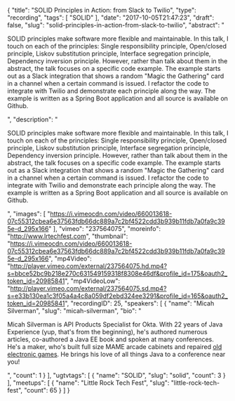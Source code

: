 {
  "title": "SOLID Principles in Action: from Slack to Twilio",
  "type": "recording",
  "tags": [
    "SOLID"
  ],
  "date": "2017-10-05T21:47:23",
  "draft": false,
  "slug": "solid-principles-in-action-from-slack-to-twilio",
  "abstract": "<p>SOLID principles make software more flexible and maintainable. In this talk, I touch on each of the principles: Single responsibility principle, Open/closed principle, Liskov substitution principle, Interface segregation principle, Dependency inversion principle. However, rather than talk about them in the abstract, the talk focuses on a specific code example. The example starts out as a Slack integration that shows a random \"Magic the Gathering\" card in a channel when a certain command is issued. I refactor the code to integrate with Twilio and demonstrate each principle along the way. The example is written as a Spring Boot application and all source is available on Github.</p>",
  "description": "<p>SOLID principles make software more flexible and maintainable. In this talk, I touch on each of the principles: Single responsibility principle, Open/closed principle, Liskov substitution principle, Interface segregation principle, Dependency inversion principle. However, rather than talk about them in the abstract, the talk focuses on a specific code example. The example starts out as a Slack integration that shows a random \"Magic the Gathering\" card in a channel when a certain command is issued. I refactor the code to integrate with Twilio and demonstrate each principle along the way. The example is written as a Spring Boot application and all source is available on Github.</p>",
  "images": [
    "https://i.vimeocdn.com/video/660013618-07c55312cbea6e37563fdb66dc889a7c2bf4522cdd3b939b11fdb7a0fa9c395e-d_295x166"
  ],
  "vimeo": "237564075",
  "moreinfo": "http://www.lrtechfest.com",
  "thumbnail": "https://i.vimeocdn.com/video/660013618-07c55312cbea6e37563fdb66dc889a7c2bf4522cdd3b939b11fdb7a0fa9c395e-d_295x166",
  "mp4Video": "http://player.vimeo.com/external/237564075.hd.mp4?s=bbce52bc9b218e270c631549159318f8308e46df&profile_id=175&oauth2_token_id=20985841",
  "mp4VideoLow": "http://player.vimeo.com/external/237564075.sd.mp4?s=e33b130ea1c3f05a4a4c8a059df2ebd324ee3291&profile_id=165&oauth2_token_id=20985841",
  "recordingID": 25,
  "speakers": [
    {
      "name": "Micah Silverman",
      "slug": "micah-silverman",
      "bio": "<p>Micah Silverman is API Products Specialist for Okta. With 22 years of Java Experience (yup, that's from the beginning), he's authored numerous articles, co-authored a Java EE book and spoken at many conferences. He's a maker, who's built full size MAME arcade cabinets and repaired [old electronic games](http://afitnerd.com/2011/10/16/weekend-project-fix-dark-tower/). He brings his love of all things Java to a conference near you!</p>",
      "count": 1
    }
  ],
  "ugtvtags": [
    {
      "name": "SOLID",
      "slug": "solid",
      "count": 3
    }
  ],
  "meetups": [
    {
      "name": "Little Rock Tech Fest",
      "slug": "little-rock-tech-fest",
      "count": 65
    }
  ]
}